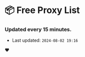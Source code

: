 # :package: Free Proxy List
### Updated every 15 minutes.

- Last updated: `2024-08-02 19:16`

:heart:
